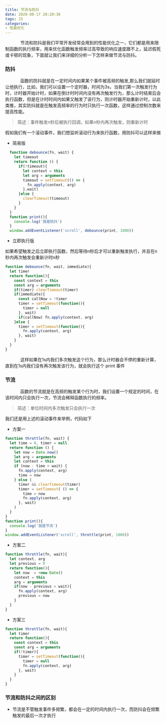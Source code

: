 ```yaml
---
title: 节流与防抖
date: 2020-08-17 20:20:30
tags: JS
categories:
- 性能优化
---
```

&ensp;&ensp;&ensp;&ensp;&ensp;&ensp;&ensp;节流和防抖是我们平常开发经常会用到的性能优化之一，它们都是用来限制函数的执行频率，用来优化函数触发频率过高导致的响应速度跟不上，延迟假死或卡顿的现象，下面就让我们来详细的分析一下怎样来做节流与防抖。
### 防抖
&ensp;&ensp;&ensp;&ensp;&ensp;&ensp;&ensp;函数的防抖就是在一定时间内如果某个事件被高频的触发,那么我们就延时让他执行，比如，我们可以设置一个定时器，时间为3s，当我们第一次触发行为时，计时器开始计时，如果在倒计时时间内没有再次触发行为，那么计时结束后会执行函数，但是在计时时间内如果又触发了该行为，则计时器开始重新计时，以此类推，其实防抖就是在触发高频率的行为时只执行一次函数，这样通过控制次数来提高性能。

> 简述：事件触发n秒后被执行回调，如果n秒内再次触发，则重新计时

假如我们有一个滚动事件，我们想监听滚动行为来执行函数，用防抖可以这样来做

- 简易版

```js
  function debounce(fn, wait) {
    let timeout
    return function () {
      if(!timeout){
        let context = this
        let arg = arguments
        timeout = setTimeout(() => {
          fn.apply(context, arg)
        },wait)
      }else {
        clearTimeout(timeout)
      }
    }
  }
  function print(){
    console.log('我是防抖')
  }
  window.addEventListener('scroll', debounce(print, 1000))
```

- 立即执行版

如果希望触发之后立即执行函数，然后等待n秒后才可以重新触发执行，并且在n秒内再次触发会重新计时n秒

```js
function debounce(fn, wait, immediate){
  let timer
  return function(){
    const context = this
    const arg = arguments
    if(timer) clearTimeout(timer)
    if(immediate){
      const callNow = !timer
      timer = setTimeout(function(){
        timer = null
      }, wait)
      if(callNow) fn.apply(context, arg)
    }else {
      timer = setTimeout(function(){
        fn.apply(context, arg)
      }, wait)
    }
  }
}
```

&ensp;&ensp;&ensp;&ensp;&ensp;&ensp;&ensp;这样如果在1s内我们多次触发这个行为，那么计时器会不停的重新计算，直到在1s内我们没有再次触发该行为，就会执行这个 print 事件

### 节流
&ensp;&ensp;&ensp;&ensp;&ensp;&ensp;&ensp;函数的节流就是在高频的触发某个行为时，我们设置一个规定的时间，在该时间内只会执行一次，节流会稀释函数执行的频率。

> 简述：单位时间内多次触发只会执行一次

我们还是用上述的滚动事件来举例，代码如下

- 方案一

```js
function throttle(fn, wait) {
  let time = 0, timer = null
  return function () {
    let now = Date.now()
    let arg = arguments
    let context = this
    if (now - time > wait) {
      fn.apply(context, arg)
      time = now
    } else (
      timer && clearTimeout(timer)
      timer = setTimeout( () => {
        time = now
        fn.apply(context, arg)
      }, wait)
    )
  }
}
function print(){
  console.log('我是节流')
}
window.addEventListener('scroll', throttle(print, 1000))
```
- 方案二

```js
function throttle(fn, wait){
  let context, arg
  let previous = 0
  return function(){
    let now  = +new Date()
    context = this
    arg = arguments
    if(now - previous > wait){
      fn.apply(context, arg)
      previous = now
    }
  }
}
```
- 方案三

```js
function throttle(fn, wait){
  let timer
  return function(){
    const context = this
    const arg = arguments
    if(!timer){
      timer = setTimeout(function(){
        timer = null
        fn.apply(context, arg)
      }, wait)
    }
  }
}
```

### 节流和防抖之间的区别

- 节流是不管触发事件多频繁，都会在一定的时间内执行一次，而防抖会在频繁触发的最后一次才执行

